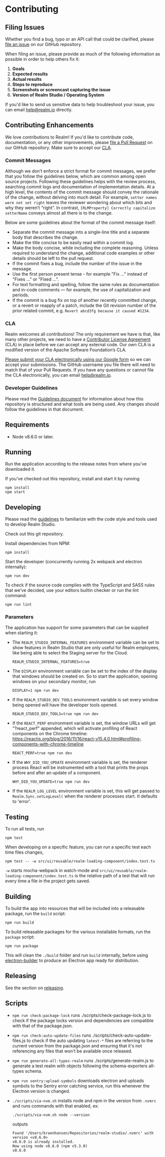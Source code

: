 # Contributing

## Filing Issues

Whether you find a bug, typo or an API call that could be clarified, please [file an issue](https://github.com/realm/realm-studio/issues) on our GitHub repository.

When filing an issue, please provide as much of the following information as possible in order to help others fix it:

1. **Goals**
2. **Expected results**
3. **Actual results**
4. **Steps to reproduce**
5. **Screenshots or screencast capturing the issue**
6. **Version of Realm Studio / Operating System**

If you'd like to send us sensitive data to help troubleshoot your issue, you can email <help@realm.io> directly.

## Contributing Enhancements

We love contributions to Realm! If you'd like to contribute code, documentation, or any other improvements, please [file a Pull Request](https://github.com/realm/realm-studio/pulls) on our GitHub repository. Make sure to accept our [CLA](#cla).

### Commit Messages

Although we don’t enforce a strict format for commit messages, we prefer that you follow the guidelines below, which are common among open source projects. Following these guidelines helps with the review process, searching commit logs and documentation of implementation details. At a high level, the contents of the commit message should convey the rationale of the change, without delving into much detail. For example, `setter names were not set right` leaves the reviewer wondering about which bits and why they weren’t “right”. In contrast, `[RLMProperty] Correctly capitalize setterName` conveys almost all there is to the change.

Below are some guidelines about the format of the commit message itself:

* Separate the commit message into a single-line title and a separate body that describes the change.
* Make the title concise to be easily read within a commit log.
* Make the body concise, while including the complete reasoning. Unless required to understand the change, additional code examples or other details should be left to the pull request.
* If the commit fixes a bug, include the number of the issue in the message.
* Use the first person present tense - for example "Fix …" instead of "Fixes …" or "Fixed …".
* For text formatting and spelling, follow the same rules as documentation and in-code comments — for example, the use of capitalization and periods.
* If the commit is a bug fix on top of another recently committed change, or a revert or reapply of a patch, include the Git revision number of the prior related commit, e.g. `Revert abcd3fg because it caused #1234`.

### CLA

Realm welcomes all contributions! The only requirement we have is that, like many other projects, we need to have a [Contributor License Agreement](https://en.wikipedia.org/wiki/Contributor_License_Agreement) (CLA) in place before we can accept any external code. Our own CLA is a modified version of the Apache Software Foundation’s CLA.

[Please submit your CLA electronically using our Google form](https://docs.google.com/forms/d/1bVp-Wp5nmNFz9Nx-ngTmYBVWVdwTyKj4T0WtfVm0Ozs/viewform?fbzx=4154977190905366979) so we can accept your submissions. The GitHub username you file there will need to match that of your Pull Requests. If you have any questions or cannot file the CLA electronically, you can email <help@realm.io>.

### Developer Guidelines

Please read the [Guidelines document](https://github.com/realm/realm-studio/blob/master/docs/GUIDELINES.md) for
information about how this repository is structured and what tools are being used. Any changes should follow the
guidelines in that document.

## Requirements

* Node v8.6.0 or later.

## Running

Run the application according to the release notes from where you've downloaded it.

If you've checked out this repository, install and start it by running

    npm install
    npm start

## Developing

Please read the [guidelines](./GUIDELINES.md) to familiarize with the code style and tools used to develop Realm Studio.

Check out this git repository.

Install dependencies from NPM:

    npm install

Start the developer (concurrently running 2x webpack and electron internally):

    npm run dev

To check if the source code complies with the TypeScript and SASS rules that we've decided, use your editors builtin
checker or run the lint command:

    npm run lint

### Parameters

The application has support for some parameters that can be supplied when starting it:

- The `REALM_STUDIO_INTERNAL_FEATURES` environment variable can be set to show features in Realm Studio that
  are only useful for Realm employees, like being able to select the Staging server for the Cloud.

      REALM_STUDIO_INTERNAL_FEATURES=true

- The `DISPLAY` environment variable can be set to the index of the display that windows should be created on.
  So to start the application, opening windows on your secondary monitor, run

      DISPLAY=1 npm run dev

- If the `REALM_STUDIO_DEV_TOOLS` environment variable is set every window being opened will have the developer
tools opened.

      REALM_STUDIO_DEV_TOOLS=true npm run dev

- If the `REACT_PERF` environment variable is set, the window URLs will get "?react_perf" appended, which will
activate profiling of React components on the Chrome timeline:
https://reactjs.org/blog/2016/11/16/react-v15.4.0.html#profiling-components-with-chrome-timeline

      REACT_PERF=true npm run dev

- If the `WHY_DID_YOU_UPDATE` environment variable is set, the renderer process React will be instrumented with a
tool that prints the props before and after an update of a component.

      WHY_DID_YOU_UPDATE=true npm run dev

- If the `REALM_LOG_LEVEL` environment variable is set, this will get passed to `Realm.Sync.setLogLevel(` when
  the renderer processes start. It defaults to 'error'.

## Testing

To run all tests, run

    npm test

When developing on a specific feature, you can run a specific test each time files changes,

    npm test -- -w src/ui/reusable/realm-loading-component/index.test.ts

`-w` starts mocha-webpack in watch-mode and `src/ui/reusable/realm-loading-component/index.test.ts` is the relative path
of a test that will run every time a file in the project gets saved.

## Building

To build the app into resources that will be included into a releasable package, run the `build` script:

    npm run build

To build releasable packages for the various installable formats, run the `package` script:

    npm run package

This will clean the `./build` folder and run `build` internally, before using
[electron-builder](https://www.npmjs.com/package/electron-builder) to produce an Electron app ready for distribution.

## Releasing

See the section on [releasing](./RELEASING.md).

## Scripts

- `npm run check:package-lock` runs ./scripts/check-package-lock.js to check if the package locks version and dependencies are compatible with that of the package.json.
- `npm run check:auto-update-files` runs ./scripts/check-auto-update-files.js to check if the auto updating `latest-*` files are referring to the current version from the package.json and ensuring that it's not referencing any files that won't be available once released.
- `npm run generate-all-types-realm` runs ./scripts/generate-realm.js to generate a test realm with objects following the schema-exporters all-types schema.
- `npm run sentry:upload-symbols` downloads electron and uploads symbols to the Sentry error catching service, run this whenever the Electron version is changed.
- `./scripts/via-nvm.sh` installs node and npm in the version from `.nvmrc` and runs commands with that enabled, ex:

      ./scripts/via-nvm.sh node --version

  outputs

      Found '/Users/kraenhansen/Repositories/realm-studio/.nvmrc' with version <v8.6.0>
      v8.6.0 is already installed.
      Now using node v8.6.0 (npm v5.3.0)
      v8.6.0
